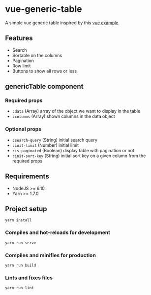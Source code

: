 # vue-generic-table
A simple vue generic table inspired by this [vue example](https://vuejs.org/v2/examples/grid-component.html).

## Features
- Search
- Sortable on the columns
- Pagination
- Row limit
- Buttons to show all rows or less

## genericTable component

### Required props
- `:data` (Array) array of the object we want to display in the table
- `:columns` (Array) shown columns in the data object

### Optional props
- `:search-query` (String) initial search query
- `:init-limit` (Number) initial limit
- `:is-paginated` (Boolean) display table with pagination or not
- `:init-sort-key` (String) initial sort key on a given column from the required props


## Requirements
- NodeJS >= 6.10
- Yarn >= 1.7.0

## Project setup
```
yarn install
```

### Compiles and hot-reloads for development
```
yarn run serve
```

### Compiles and minifies for production
```
yarn run build
```

### Lints and fixes files
```
yarn run lint
```
